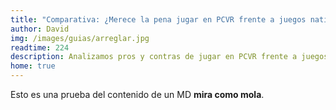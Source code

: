 ```yaml
---
title: "Comparativa: ¿Merece la pena jugar en PCVR frente a juegos nativos de Quest 3?"
author: David
img: /images/guias/arreglar.jpg
readtime: 224
description: Analizamos pros y contras de jugar en PCVR frente a juegos instalados directamente en Quest 3.
home: true
---
```

Esto es una prueba del contenido de un MD **mira como mola**.
